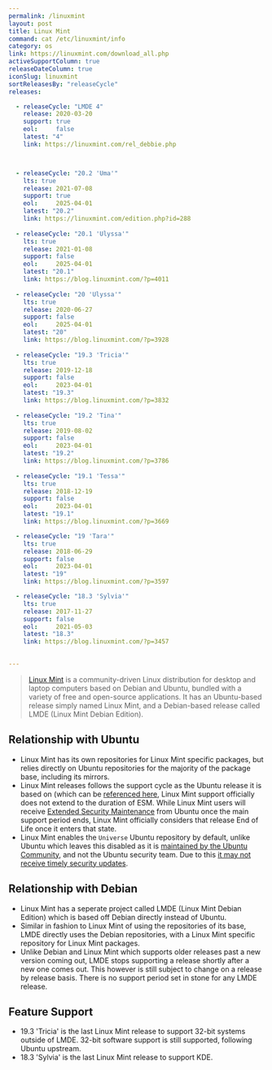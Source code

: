 ```yaml
---
permalink: /linuxmint
layout: post
title: Linux Mint
command: cat /etc/linuxmint/info
category: os
link: https://linuxmint.com/download_all.php
activeSupportColumn: true
releaseDateColumn: true
iconSlug: linuxmint
sortReleasesBy: "releaseCycle"
releases:

  - releaseCycle: "LMDE 4"
    release: 2020-03-20
    support: true
    eol:     false
    latest: "4"
    link: https://linuxmint.com/rel_debbie.php



  - releaseCycle: "20.2 'Uma'"
    lts: true
    release: 2021-07-08
    support: true
    eol:     2025-04-01
    latest: "20.2"
    link: https://linuxmint.com/edition.php?id=288
    
  - releaseCycle: "20.1 'Ulyssa'"
    lts: true
    release: 2021-01-08
    support: false
    eol:     2025-04-01
    latest: "20.1"
    link: https://blog.linuxmint.com/?p=4011
    
  - releaseCycle: "20 'Ulyssa'"
    lts: true
    release: 2020-06-27
    support: false
    eol:     2025-04-01
    latest: "20"
    link: https://blog.linuxmint.com/?p=3928
   
  - releaseCycle: "19.3 'Tricia'"
    lts: true
    release: 2019-12-18
    support: false
    eol:     2023-04-01
    latest: "19.3"
    link: https://blog.linuxmint.com/?p=3832
    
  - releaseCycle: "19.2 'Tina'"
    lts: true
    release: 2019-08-02
    support: false
    eol:     2023-04-01
    latest: "19.2"
    link: https://blog.linuxmint.com/?p=3786
    
  - releaseCycle: "19.1 'Tessa'"
    lts: true
    release: 2018-12-19
    support: false
    eol:     2023-04-01
    latest: "19.1"
    link: https://blog.linuxmint.com/?p=3669

  - releaseCycle: "19 'Tara'"
    lts: true
    release: 2018-06-29
    support: false
    eol:     2023-04-01
    latest: "19"
    link: https://blog.linuxmint.com/?p=3597

  - releaseCycle: "18.3 'Sylvia'"
    lts: true
    release: 2017-11-27
    support: false
    eol:     2021-05-03
    latest: "18.3"
    link: https://blog.linuxmint.com/?p=3457

    
---
```

>[Linux Mint](https://linuxmint.com/) is a community-driven Linux distribution for desktop and laptop computers based on Debian and Ubuntu, bundled with a variety of free and open-source applications. It has an Ubuntu-based release simply named Linux Mint, and a Debian-based release called LMDE (Linux Mint Debian Edition).

## Relationship with Ubuntu 

* Linux Mint has its own repositories for Linux Mint specific packages, but relies directly on Ubuntu repositories for the majority of the package base, including its mirrors. 
* Linux Mint releases follows the support cycle as the Ubuntu release it is based on (which can be [referenced here](https://linuxmint.com/download_all.php), Linux Mint support officially does not extend to the duration of ESM. While Linux Mint users will receive [Extended Security Maintenance](https://ubuntu.com/security/esm) from Ubuntu once the main support period ends, Linux Mint officially considers that release End of Life once it enters that state.
* Linux Mint enables the `Universe` Ubuntu repository by default, unlike Ubuntu which leaves this disabled as it is [maintained by the Ubuntu Community](https://wiki.ubuntu.com/SecurityTeam/FAQ#How_are_components_and_pockets_used_in_the_builds.2C_and_how_do_they_affect_security_updates.3F), and not the Ubuntu security team. Due to this [it may not receive timely security updates](https://help.ubuntu.com/community/Repositories#Universe).

## Relationship with Debian

* Linux Mint has a seperate project called LMDE (Linux Mint Debian Edition) which is based off Debian directly instead of Ubuntu.
* Similar in fashion to Linux Mint of using the repositories of its base, LMDE directly uses the Debian repositories, with a Linux Mint specific repository for Linux Mint packages. 
* Unlike Debian and Linux Mint which supports older releases past a new version coming out, LMDE stops supporting a release shortly after a new one comes out. This however is still subject to change on a release by release basis. There is no support period set in stone for any LMDE release.


## Feature Support

* 19.3 'Tricia' is the last Linux Mint release to support 32-bit systems outside of LMDE. 32-bit software support is still supported, following Ubuntu upstream.
* 18.3 'Sylvia' is the last Linux Mint release to support KDE.



